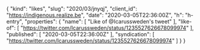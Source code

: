 {
  "kind": "likes",
  "slug": "2020/03/jnyqj",
  "client_id": "https://indigenous.realize.be",
  "date": "2020-03-05T22:36:00Z",
  "h": "h-entry",
  "properties": {
    "name": [
      "Like of @Icarussweden's tweet"
    ],
    "like-of": [
      "https://twitter.com/Icarussweden/status/1235527626678099974"
    ],
    "published": [
      "2020-03-05T22:36:00Z"
    ],
    "syndication": [
      "https://twitter.com/Icarussweden/status/1235527626678099974"
    ]
  }
}
